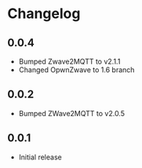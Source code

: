 # Changelog

## 0.0.4
- Bumped Zwave2MQTT to v2.1.1
- Changed OpwnZwave to 1.6 branch

## 0.0.2
- Bumped ZWave2MQTT to v2.0.5

## 0.0.1
- Initial release
